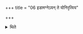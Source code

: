 +++
title = "06 इडामग्नेऽयन् ते योनिरृत्विय"

+++

<details><summary>थिते</summary>

इडामग्नेऽयं ते योनिरृत्विय इति द्वे पुरस्तात्समीची तिरश्ची वा ६
</details>
